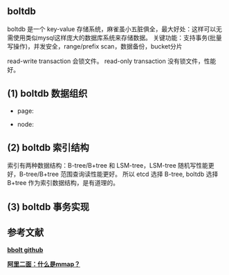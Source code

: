 



## boltdb
boltdb 是一个 key-value 存储系统，麻雀虽小五脏俱全，最大好处：这样可以无需使用类似mysql这样庞大的数据库系统来存储数据。
关键功能：支持事务(批量写操作)，并发安全，range/prefix scan，数据备份，bucket分片

read-write transaction 会锁文件。
read-only transaction 没有锁文件，性能好。


## (1) boltdb 数据组织
* page:

* node:



## (2) boltdb 索引结构
索引有两种数据结构：B-tree/B+tree 和 LSM-tree，LSM-tree 随机写性能更好，B-tree/B+tree 范围查询读性能更好。
所以 etcd 选择 B-tree, boltdb 选择 B+tree 作为索引数据结构，是有道理的。 



## (3) boltdb 事务实现




## 参考文献
**[bbolt github](https://github.com/etcd-io/bbolt)**

**[阿里二面：什么是mmap？](https://zhuanlan.zhihu.com/p/357820303)**
